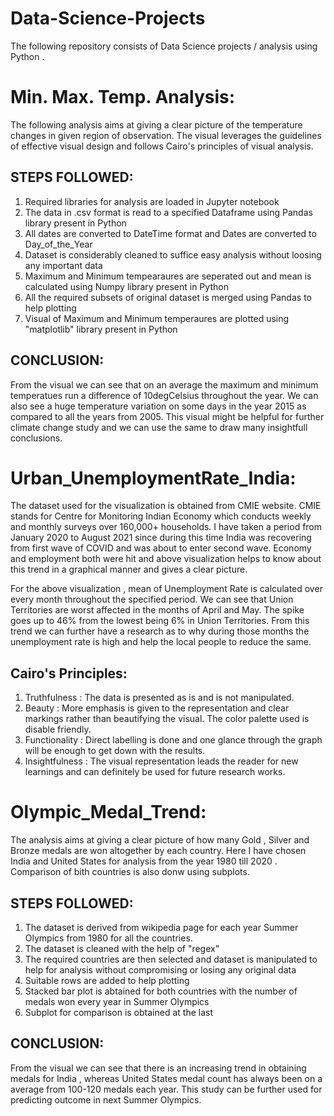 # Data-Science-Projects
The following repository consists of Data Science projects / analysis using Python . 

# Min. Max. Temp. Analysis:
The following analysis aims at giving a clear picture of the temperature changes in given region of observation. The visual leverages the guidelines of effective visual design
and follows Cairo's principles of visual analysis. 

## STEPS FOLLOWED:
1) Required libraries for analysis are loaded in Jupyter notebook
2) The data in .csv format is read to a specified Dataframe using Pandas library present in Python
3) All dates are converted to DateTime format and Dates are converted to Day_of_the_Year
4) Dataset is considerably cleaned to suffice easy analysis without loosing any important data
5) Maximum and Minimum tempearaures are seperated out and mean is calculated using Numpy library present in Python
6) All the required subsets of original dataset is merged using Pandas to help plotting
7) Visual of Maximum and Minimum temperaures are plotted using "matplotlib" library present in Python

## CONCLUSION:
From the visual we can see that on an average the maximum and minimum temperatues run a difference of 10degCelsius throughout the year. We can also see a huge temperature variation on some days in the year 2015 as compared to all the years from 2005. This visual might be helpful for further climate change study and we can use the same to draw many insightfull conclusions.



# Urban_UnemploymentRate_India:
The dataset used for the visualization is obtained from CMIE website. CMIE stands for Centre for Monitoring Indian Economy which conducts weekly and monthly surveys over 160,000+ households. I have taken a period from January 2020 to August 2021 since during this time India was recovering from first wave of COVID and was about to enter second wave. Economy and employment both were hit and above visualization helps to know about this trend in a graphical manner and gives a clear picture.

For the above visualization , mean of Unemployment Rate is calculated over every month throughout the specified period. We can see that Union Territories are worst affected in the months of April and May. The spike goes up to 46% from the lowest being 6% in Union Territories. From this trend we can further have a research as to why during those months the unemployment rate is high and help the local people to reduce the same.

## Cairo's Principles:
1) Truthfulness : The data is presented as is and is not manipulated.
2) Beauty : More emphasis is given to the representation and clear markings rather than beautifying the visual. The color palette used is disable friendly.
4) Functionality : Direct labelling is done and one glance through the graph will be enough to get down with the results.
5) Insightfulness : The visual representation leads the reader for new learnings and can definitely be used for future research works.


# Olympic_Medal_Trend:

The analysis aims at giving a clear picture of how many Gold , Silver and Bronze medals are won altogether by each country. Here I have chosen India and United States for analysis from the year 1980 till 2020 . Comparison of bith countries is also donw using subplots. 

## STEPS FOLLOWED:
1) The dataset is derived from wikipedia page for each year Summer Olympics from 1980 for all the countries.
2) The dataset is cleaned with the help of "regex"
3) The required countries are then selected and dataset is manipulated to help for analysis without compromising or losing any original data
4) Suitable rows are added to help plotting
5) Stacked bar plot is abtained for both countries with the number of medals won every year in Summer Olympics
6) Subplot for comparison is obtained at the last

## CONCLUSION:
From the visual we can see that there is an increasing trend in obtaining medals for India , whereas United States medal count has always been on a average from 100-120 medals each year. This study can be further used for predicting outcome in next Summer Olympics.  
